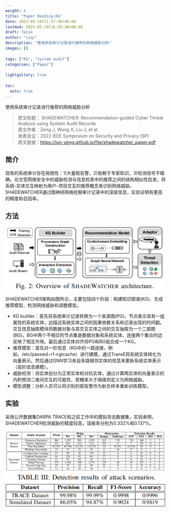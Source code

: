 ```yaml
---
weight: 4
title: "Paper Reading-KG"
date: 2022-05-24T21:57:40+08:00
lastmod: 2022-05-24T16:45:40+08:00
draft: false
author: "siqi"
description: "使用系统审计记录进行推荐的网络威胁分析"
images: []

tags: ["KG", "system audit"]
categories: ["Paper"]

lightgallery: true

toc:
  auto: true
---
```

使用系统审计记录进行推荐的网络威胁分析
<!--more-->

> 原文标题： SHADEWATCHER: Recommendation-guided Cyber Threat Analysis using System Audit Records  
> 原文作者：Zeng J, Wang X, Liu J, et al.  
> 发表会议：2022 IEEE Symposium on Security and Privacy (SP)  
> 原文链接：https://jun-zeng.github.io/file/shadewatcher_paper.pdf  

## 简介
现有的系统审计存在局限性：1)大量假告警，2)依赖于专家知识，3)检测信号不精确。论文受网络安全中的威胁检测与信息检索中的推荐之间的结构相似性启发，将系统-实体交互映射为用户-项目交互的推荐概念来识别网络威胁。SHADEWATCHER通过图神经网络挖掘审计记录中的深层信息，实验证明有更高的精度和召回率。

## 方法
<div align=center><img src='./1.png'></div>

SHADEWATCHER架构如图所示，主要包括四个阶段：构建知识图谱(KG)、生成推荐模型、检测网络威胁和调整模型。
- KG builder：首先将系统审计记录转换为一个来源图(PG)，节点表示具有一组属性的系统实体，边描述系统实体之间的因果依赖关系和记录出现的时间戳。交互信息抽取模块将数据对象与其交互实体之间的交互抽取为一个二部图(BG)，BG中两个不相交的节点集是数据对象和系统实体，连接两个集合的边反映了相互作用。最后通过实体对齐将PG和BG组合成一个KG。
- 推荐模型：首先对一阶信息（KG中的一跳连接，例如，/etc/passwd−r1→gtcache）进行建模，通过TransE将系统实体转化为向量表示。然后通过GNN学习来自多跳相邻实体的信息来更新系统实体表示（高阶信息建模）。
- 威胁检测：将实体划分为正常实体和对抗实体，通过计算两实体的向量表示的内积预测二者间交互的可能性，若概率大于阈值则定义为网络威胁。
- 模型调整：分析人员可以将识别的假告警作为新负样本重新训练模型。


## 实验
采用公开数据集DARPA TRACE和之前工作中的模拟攻击数据集，实验表明，SHADEWATCHER检测威胁的精度较高，误报率分别为0.332%和0.137%。

<div align=center><img src='./2.png'></div>
<div align=center><img src='./3.png'></div>

